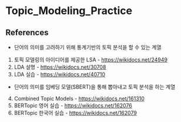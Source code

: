 # Topic_Modeling_Practice

## References
* 단어의 의미를 고려하기 위해 통계기반의 토픽 분석을 할 수 있는 계열
1. 토픽 모델링의 아이디어를 제공한 LSA - https://wikidocs.net/24949
2. LDA 설명 - https://wikidocs.net/30708
3. LDA 실습 - https://wikidocs.net/40710

* 단어의 의미를 임베딩 모델(SBERT)을 통해 뽑아내고 토픽 분석을 하는 계열
4. Combined Topic Models - https://wikidocs.net/161310
5. BERTopic 영어 실습 - https://wikidocs.net/162076
6. BERTopic 한국어 실습 - https://wikidocs.net/162079
